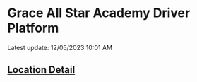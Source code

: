 # Grace All Star Academy Driver Platform
Latest update: 12/05/2023 10:01 AM

## [Location Detail](Location_detail.md)
